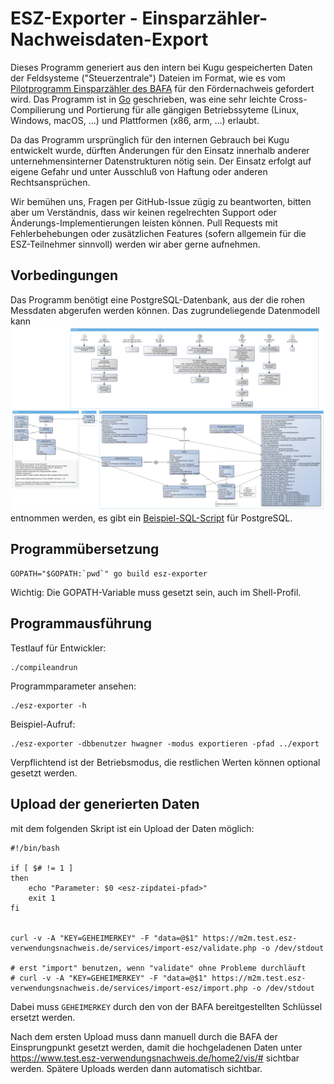 # ESZ-Exporter - Einsparzähler-Nachweisdaten-Export

Dieses Programm generiert aus den intern bei Kugu gespeicherten Daten der Feldsysteme ("Steuerzentrale") Dateien im Format, wie es vom [Pilotprogramm Einsparzähler des BAFA](http://www.bafa.de/DE/Energie/Energieeffizienz/Einsparzaehler/einsparzaehler_node.html) für den Fördernachweis gefordert wird. Das Programm ist in [Go](https://golang.org/) geschrieben, was eine sehr leichte Cross-Compilierung und Portierung für alle gängigen Betriebssyteme (Linux, Windows, macOS, ...) und Plattformen (x86, arm, ...) erlaubt.

Da das Programm ursprünglich für den internen Gebrauch bei Kugu entwickelt wurde, dürften Änderungen für den Einsatz innerhalb anderer unternehmensinterner Datenstrukturen nötig sein. Der Einsatz erfolgt auf eigene Gefahr und unter Ausschluß von Haftung oder anderen Rechtsansprüchen.

Wir bemühen uns, Fragen per GitHub-Issue zügig zu beantworten, bitten aber um Verständnis, dass wir keinen regelrechten Support oder Änderungs-Implementierungen leisten können. Pull Requests mit Fehlerbehebungen oder zusätzlichen Features (sofern allgemein für die ESZ-Teilnehmer sinnvoll) werden wir aber gerne aufnehmen.

## Vorbedingungen

Das Programm benötigt eine PostgreSQL-Datenbank, aus der die rohen Messdaten abgerufen werden können. Das zugrundeliegende Datenmodell kann ![diesem Bild](doc/Datenmodell.png) entnommen werden, es gibt ein [Beispiel-SQL-Script](doc/postgresql-datenstruktur.sql) für PostgreSQL.

## Programmübersetzung

```
GOPATH="$GOPATH:`pwd`" go build esz-exporter
```

Wichtig: Die GOPATH-Variable muss gesetzt sein, auch im Shell-Profil.


## Programmausführung

Testlauf für Entwickler:

```
./compileandrun
```

Programmparameter ansehen:

```
./esz-exporter -h
```

Beispiel-Aufruf:
```
./esz-exporter -dbbenutzer hwagner -modus exportieren -pfad ../export
```

Verpflichtend ist der Betriebsmodus, die restlichen Werten können optional gesetzt werden.

## Upload der generierten Daten

mit dem folgenden Skript ist ein Upload der Daten möglich:

```
#!/bin/bash

if [ $# != 1 ]
then
	echo "Parameter: $0 <esz-zipdatei-pfad>"
	exit 1
fi


curl -v -A "KEY=GEHEIMERKEY" -F "data=@$1" https://m2m.test.esz-verwendungsnachweis.de/services/import-esz/validate.php -o /dev/stdout

# erst "import" benutzen, wenn "validate" ohne Probleme durchläuft
# curl -v -A "KEY=GEHEIMERKEY" -F "data=@$1" https://m2m.test.esz-verwendungsnachweis.de/services/import-esz/import.php -o /dev/stdout
```

Dabei muss `GEHEIMERKEY` durch den von der BAFA bereitgestellten Schlüssel ersetzt werden.

Nach dem ersten Upload muss dann manuell durch die BAFA der Einsprungpunkt gesetzt werden, damit die hochgeladenen Daten unter https://www.test.esz-verwendungsnachweis.de/home2/vis/# sichtbar werden. Spätere Uploads werden dann automatisch sichtbar.
